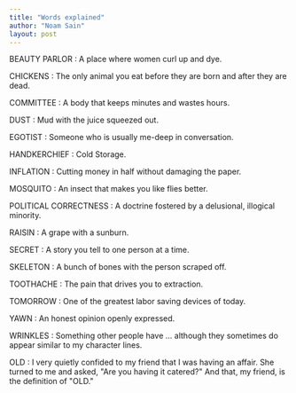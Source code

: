 ```yaml
---
title: "Words explained"
author: "Noam Sain"
layout: post
---
```


BEAUTY PARLOR
: A place where women curl up and dye.

CHICKENS
: The only animal you eat before they are born and after they are dead.

COMMITTEE
: A body that keeps minutes and wastes hours.

DUST
: Mud with the juice squeezed out.

EGOTIST
: Someone who is usually me-deep in conversation.

HANDKERCHIEF
: Cold Storage.

INFLATION
: Cutting money in half without damaging the paper.

MOSQUITO
: An insect that makes you like flies better.

POLITICAL CORRECTNESS
: A doctrine fostered by a delusional, illogical minority.

RAISIN
: A grape with a sunburn.

SECRET
: A story you tell to one person at a time.

SKELETON
: A bunch of bones with the person scraped off.

TOOTHACHE
: The pain that drives you to extraction.

TOMORROW
: One of the greatest labor saving devices of today.

YAWN
: An honest opinion openly expressed.

WRINKLES
: Something other people have ... although they sometimes do appear similar to my character lines.

OLD
: I very quietly confided to my friend that I was having an affair.  She turned to me and asked, "Are you having it catered?" And that, my friend, is the definition of "OLD."

